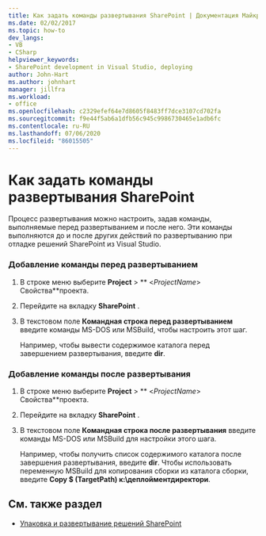 ```yaml
---
title: Как задать команды развертывания SharePoint | Документация Майкрософт
ms.date: 02/02/2017
ms.topic: how-to
dev_langs:
- VB
- CSharp
helpviewer_keywords:
- SharePoint development in Visual Studio, deploying
author: John-Hart
ms.author: johnhart
manager: jillfra
ms.workload:
- office
ms.openlocfilehash: c2329efef64e7d8605f8483ff7dce3107cd702fa
ms.sourcegitcommit: f9e44f5ab6a1dfb56c945c9986730465e1adb6fc
ms.contentlocale: ru-RU
ms.lasthandoff: 07/06/2020
ms.locfileid: "86015505"
---
```

# <a name="how-to-set-sharepoint-deployment-commands"></a>Как задать команды развертывания SharePoint
  Процесс развертывания можно настроить, задав команды, выполняемые перед развертыванием и после него. Эти команды выполняются до и после других действий по развертыванию при отладке решений SharePoint из Visual Studio.

### <a name="to-add-a-pre-deployment-command"></a>Добавление команды перед развертыванием

1. В строке меню выберите **Project**  >  ** \<*ProjectName*> Свойства**проекта.

2. Перейдите на вкладку **SharePoint** .

3. В текстовом поле **Командная строка перед развертыванием** введите команды MS-DOS или MSBuild, чтобы настроить этот шаг.

     Например, чтобы вывести содержимое каталога перед завершением развертывания, введите **dir**.

### <a name="to-add-a-post-deployment-command"></a>Добавление команды после развертывания

1. В строке меню выберите **Project**  >  ** \<*ProjectName*> Свойства**проекта.

2. Перейдите на вкладку **SharePoint** .

3. В текстовом поле **Командная строка после развертывания** введите команды MS-DOS или MSBuild для настройки этого шага.

     Например, чтобы получить список содержимого каталога после завершения развертывания, введите **dir**. Чтобы использовать переменную MSBuild для копирования сборки из каталога сборки, введите **Copy $ (TargetPath) к:\деплойментдиректори**.

## <a name="see-also"></a>См. также раздел
- [Упаковка и развертывание решений SharePoint](../sharepoint/packaging-and-deploying-sharepoint-solutions.md)
